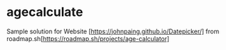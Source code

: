 # agecalculate
Sample solution for Website [https://johnpaing.github.io/Datepicker/] from roadmap.sh[https://roadmap.sh/projects/age-calculator]
